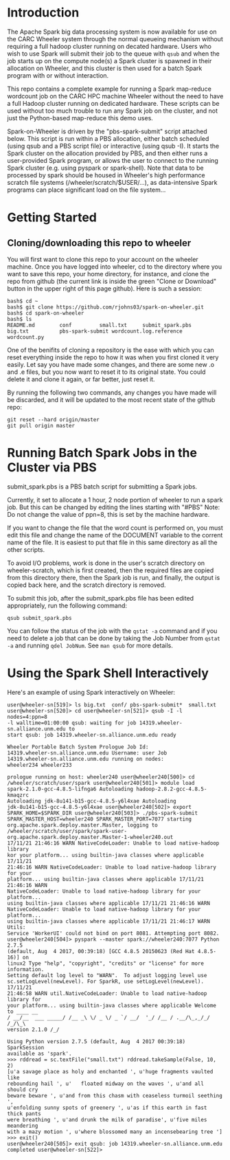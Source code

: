 # Introduction

The Apache Spark big data processing system is now available for use on the
CARC Wheeler system through the normal queueing mechanism without requiring a
full hadoop cluster running on decated hardware.  Users who wish to use
Spark will submit their job to the queue with `qsub` and when the job starts up
on the compute node(s) a Spark cluster is spawned in their allocation on
Wheeler, and this cluster is then used for a batch Spark program with or
without interaction. 

This repo contains a complete example for running a Spark map-reduce wordcount
job on the CARC HPC machine Wheeler without the need to have a full Hadoop
cluster running on dedicated hardware. These scripts can be used without too
much trouble to run any Spark job on the cluster, and not just the Python-based
map-reduce this demo uses. 

Spark-on-Wheeler is driven by the "pbs-spark-submit" script attached below.
This script is run within a PBS allocation, either batch scheduled (using qsub
and a PBS script file) or interactive (using qsub -I). It starts the Spark
cluster on the allocation provided by PBS, and then either runs a user-provided
Spark program, or allows the user to connect to the running Spark cluster (e.g.
using pyspark or spark-shell). Note that data to be processed by spark should
be housed in Wheeler's high performance scratch file systems
(/wheeler/scratch/$USER/...), as data-intensive Spark programs can place
significant load on the file system...


# Getting Started

## Cloning/downloading this repo to wheeler

You will first want to clone this repo to your account on the wheeler machine.
Once you have logged into wheeler, cd to the directory where you want
to save this repo, your home directory, for instance, and clone the repo from
github (the current link is inside the green "Clone or Download" button in the
upper right of this page github). 
Here is such a session: 

``` 
bash$ cd ~
bash$ git clone https://github.com/rjohns03/spark-on-wheeler.git 
bash$ cd spark-on-wheeler 
bash$ ls 
README.md        conf 		  small.txt		submit_spark.pbs 	
big.txt          pbs-spark-submit wordcount.log.reference	 wordcount.py 
```


One of the benifits of cloning a repository is the ease with which you can reset everything inside the repo to how it was when you first cloned it very easily. Let say you have made some changes, and there are some new .o and .e files, but you now want to reset it to its original state. You could delete it and clone it again, or far better, just reset it. 

By running the following two commands, any changes you have made will be discarded, and it will be updated to the most recent state of the github repo:

```
git reset --hard origin/master
git pull origin master
```



# Running Batch Spark Jobs in the Cluster via PBS


submit_spark.pbs is a PBS batch script for submitting a Spark jobs. 

Currently, it set to  allocate a 1 hour, 2 node portion of wheeler to run a
spark job.  But this can be changed by editing the lines starting with "#PBS"
Note: Do not change the value of ppn=8, this is set by the machine hardware.

If you want to change the file that the word count is performed on, you must
edit this file and change the name of the DOCUMENT variable to the corrent name
of the file. It is easiest to put that file in this same directory as all the
other scripts.

To avoid I/O problems, work is done in the user's scratch directory on
wheeler-scratch, which is first created, then the required files are copied
from this directory there, then the Spark job is run, and finally, the output
is copied back here, and the scratch directory is removed. 

To submit this job, after the submit_spark.pbs file has been edited appropriately, 
run the following command:
```
qsub submit_spark.pbs
```

You can follow the status of the job with the `qstat -a` command and if you
need to delete a job that can be done by taking the Job Number from `qstat -a`
and running `qdel JobNum`. See `man qsub` for more details.



# Using the Spark Shell Interactively 

Here's an example of using Spark interactively on Wheeler:

```
user@wheeler-sn[519]> ls big.txt  conf/	pbs-spark-submit*  small.txt
user@wheeler-sn[520]> cd user@wheeler-sn[521]> qsub -I -l nodes=4:ppn=8
-l walltime=01:00:00 qsub: waiting for job 14319.wheeler-sn.alliance.unm.edu to
start qsub: job 14319.wheeler-sn.alliance.unm.edu ready

Wheeler Portable Batch System Prologue Job Id:
14319.wheeler-sn.alliance.unm.edu Username: user Job
14319.wheeler-sn.alliance.unm.edu running on nodes:
wheeler234 wheeler233

prologue running on host: wheeler240 user@wheeler240[500]> cd
/wheeler/scratch/user/spark user@wheeler240[501]> module load
spark-2.1.0-gcc-4.8.5-lifnga6 Autoloading hadoop-2.8.2-gcc-4.8.5-kmaqzrc
Autoloading jdk-8u141-b15-gcc-4.8.5-y6l4xae Autoloading
jdk-8u141-b15-gcc-4.8.5-y6l4xae user@wheeler240[502]> export
SPARK_HOME=$SPARK_DIR user@wheeler240[503]> ./pbs-spark-submit
SPARK_MASTER_HOST=wheeler240 SPARK_MASTER_PORT=7077 starting
org.apache.spark.deploy.master.Master, logging to
/wheeler/scratch/user/spark/spark-user-org.apache.spark.deploy.master.Master-1-wheeler240.out
17/11/21 21:46:16 WARN NativeCodeLoader: Unable to load native-hadoop library
kor your platform... using builtin-java classes where applicable 17/11/21
21:46:16 WARN NativeCodeLoader: Unable to load native-hadoop library for your
platform... using builtin-java classes where applicable 17/11/21 21:46:16 WARN
NativeCodeLoader: Unable to load native-hadoop library for your platform...
using builtin-java classes where applicable 17/11/21 21:46:16 WARN
NativeCodeLoader: Unable to load native-hadoop library for your platform...
using builtin-java classes where applicable 17/11/21 21:46:17 WARN Utils:
Service 'WorkerUI' could not bind on port 8081. Attempting port 8082.
user@wheeler240[504]> pyspark --master spark://wheeler240:7077 Python 2.7.5
(default, Aug  4 2017, 00:39:18) [GCC 4.8.5 20150623 (Red Hat 4.8.5-16)] on
linux2 Type "help", "copyright", "credits" or "license" for more information.
Setting default log level to "WARN".  To adjust logging level use
sc.setLogLevel(newLevel). For SparkR, use setLogLevel(newLevel).  17/11/21
21:46:58 WARN util.NativeCodeLoader: Unable to load native-hadoop library for
your platform... using builtin-java classes where applicable Welcome to ____ __
/ __/__  ___ _____/ /__ _\ \/ _ \/ _ `/ __/  '_/ /__ / .__/\_,_/_/ /_/\_\
version 2.1.0 /_/

Using Python version 2.7.5 (default, Aug  4 2017 00:39:18) SparkSession
available as 'spark'.
>>> rddread = sc.textFile("small.txt") rddread.takeSample(False, 10, 2)
[u'a savage place as holy and enchanted ', u'huge fragments vaulted like
rebounding hail ', u'   floated midway on the waves ', u'and all should cry
beware beware ', u'and from this chasm with ceaseless turmoil seething ',
u'enfolding sunny spots of greenery ', u'as if this earth in fast thick pants
were breathing ', u'and drunk the milk of paradise', u'five miles meandering
with a mazy motion ', u'where blossomed many an incensebearing tree ']
>>> exit()
user@wheeler240[505]> exit qsub: job 14319.wheeler-sn.alliance.unm.edu
completed user@wheeler-sn[522]>
```

